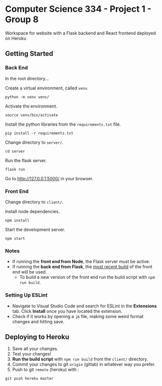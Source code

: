 # Computer Science 334 - Project 1 - Group 8

Workspace for website with a Flask backend and React frontend deployed on Heroku

## Getting Started

### Back End

In the root directory...

Create a virtual environment, called `venv`.

```
python -m venv venv/
```

Activate the environment.

```
source venv/bin/activate
```

Install the python libraries from the `requirements.txt` file.

```
pip install -r requirements.txt
```

Change directory to `server/`.

```
cd server
```

Run the flask server.

```
flask run
```

Go to http://127.0.0.1:5000/ in your browser.

### Front End

Change directory to `client/`.

Install node dependencies.

```
npm install
```

Start the development server.

```
npm start
```

### Notes

- If running the **front end from Node**, the Flask server must be active.
- If running the **back end from Flask**, the <u>most recent build</u> of the front end will be used.
  - To build a new version of the front end run the build script with `npm run build`.

### Setting Up ESLint

- Navigate to Visual Studio Code and search for ESLint in the **Extensions** tab. Click **Install** once you have located the extension.
- Check if it works by opening a .js file, making some weird format changes and hitting save.

## Deploying to Heroku

1. Save all your changes.
2. Test your changes!
3. **Run the build script** with `npm run build` from the `client/` directory.
4. Commit your changes to git `origin` (gitlab) in whatever way you prefer.
5. Push to git `remote` (heroku) with :

```
git push heroku master
```